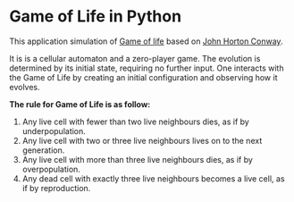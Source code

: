 # Game of Life in Python

This application simulation of [Game of life](https://en.wikipedia.org/wiki/Conway%27s_Game_of_Life) based on [John Horton Conway](https://en.wikipedia.org/wiki/John_Horton_Conway).

It is is a cellular automaton and a zero-player game. The evolution is determined by its initial state, requiring no further input. One interacts with the Game of Life by creating an initial configuration and observing how it evolves.

**The rule for Game of Life is as follow:**

1. Any live cell with fewer than two live neighbours dies, as if by underpopulation.
2. Any live cell with two or three live neighbours lives on to the next generation.
3. Any live cell with more than three live neighbours dies, as if by overpopulation.
4. Any dead cell with exactly three live neighbours becomes a live cell, as if by reproduction.
